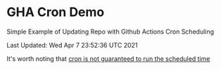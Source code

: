 # GHA Cron Demo
Simple Example of Updating Repo with Github Actions Cron Scheduling

Last Updated:
Wed Apr  7 23:52:36 UTC 2021

It's worth noting that [cron is not guaranteed to run the scheduled time](https://upptime.js.org/blog/2021/01/22/github-actions-schedule-not-working/)
